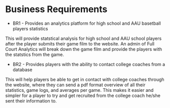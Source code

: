 # Business Requirements

* BR1 - Provides an analytics platform for high school and AAU basetball players statistics
 
 This will provide statstical analysis for high school and AAU school players after the player submits their game film to the website. An admin of Full Court Analytics will break down the game film and provide the players with the statstics from the game.

* BR2 - Provides players with the ability to contact college coaches from a database

This will help players be able to get in contact with college coaches through the website, where they can send a pdf format overview of all their statistics, game logs, and averages per game. This makes it easier and simpler for a player to try and get recruited from the college coach he/she sent their information to.
 
